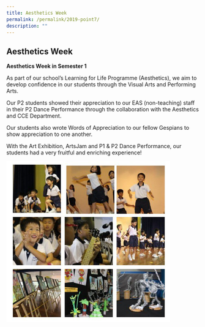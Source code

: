 ```yaml
---
title: Aesthetics Week
permalink: /permalink/2019-point7/
description: ""
---
```


## Aesthetics Week

**Aesthetics Week in Semester 1**

As part of our school’s Learning for Life Programme (Aesthetics), we aim to develop confidence in our students through the Visual Arts and Performing Arts.

Our P2 students showed their appreciation to our EAS (non-teaching) staff in their P2 Dance Performance through the collaboration with the Aesthetics and CCE Department.

Our students also wrote Words of Appreciation to our fellow Gespians to show appreciation to one another.

With the Art Exhibition, ArtsJam and P1 & P2 Dance Performance, our students had a very fruitful and enriching experience!

<img src="/images/photo1669027565.jpeg" style="width:85%">